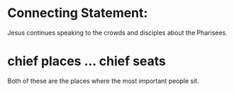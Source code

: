 
# Connecting Statement:
Jesus continues speaking to the crowds and disciples about the Pharisees.

# chief places ... chief seats
Both of these are the places where the most important people sit.
